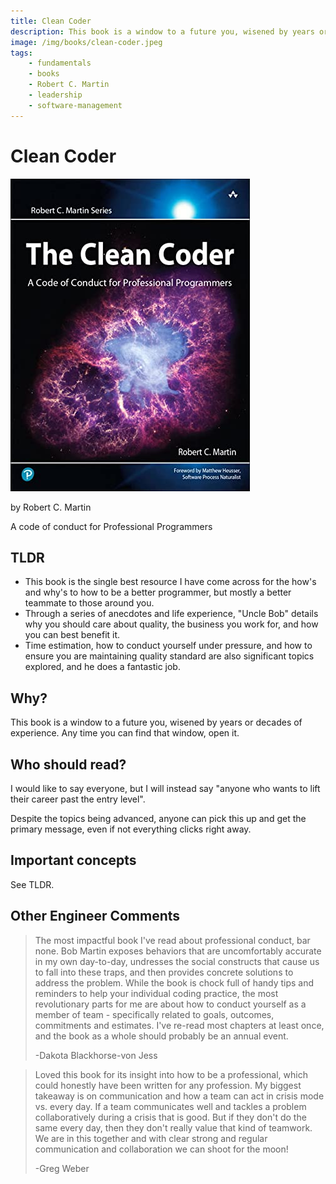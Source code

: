 ```yaml
---
title: Clean Coder
description: This book is a window to a future you, wisened by years or decades of experience. Any time you can find that window, open it.
image: /img/books/clean-coder.jpeg
tags:
    - fundamentals
    - books
    - Robert C. Martin
    - leadership
    - software-management
---
```


# Clean Coder

![The Clean Coder cover](/img/books/clean-coder.jpeg)

by Robert C. Martin

A code of conduct for Professional Programmers

## TLDR

-   This book is the single best resource I have come across for the how's and why's to how to be a better programmer, but mostly a better teammate to those around you.
-   Through a series of anecdotes and life experience, "Uncle Bob" details why you should care about quality, the business you work for, and how you can best benefit it.
-   Time estimation, how to conduct yourself under pressure, and how to ensure you are maintaining quality standard are also significant topics explored, and he does a fantastic job.

## Why?

This book is a window to a future you, wisened by years or decades of experience. Any time you can find that window, open it.

## Who should read?

I would like to say everyone, but I will instead say "anyone who wants to lift their career past the entry level".

Despite the topics being advanced, anyone can pick this up and get the primary message, even if not everything clicks right away.

## Important concepts

See TLDR.

## Other Engineer Comments

> The most impactful book I've read about professional conduct, bar none. Bob Martin exposes behaviors that are uncomfortably accurate in my own day-to-day, undresses the social constructs that cause us to fall into these traps, and then provides concrete solutions to address the problem. While the book is chock full of handy tips and reminders to help your individual coding practice, the most revolutionary parts for me are about how to conduct yourself as a member of team - specifically related to goals, outcomes, commitments and estimates. I've re-read most chapters at least once, and the book as a whole should probably be an annual event.
>
> -Dakota Blackhorse-von Jess

> Loved this book for its insight into how to be a professional, which could honestly have been written for any profession. My biggest takeaway is on communication and how a team can act in crisis mode vs. every day. If a team communicates well and tackles a problem collaboratively during a crisis that is good. But if they don't do the same every day, then they don't really value that kind of teamwork. We are in this together and with clear strong and regular communication and collaboration we can shoot for the moon!
>
> -Greg Weber

